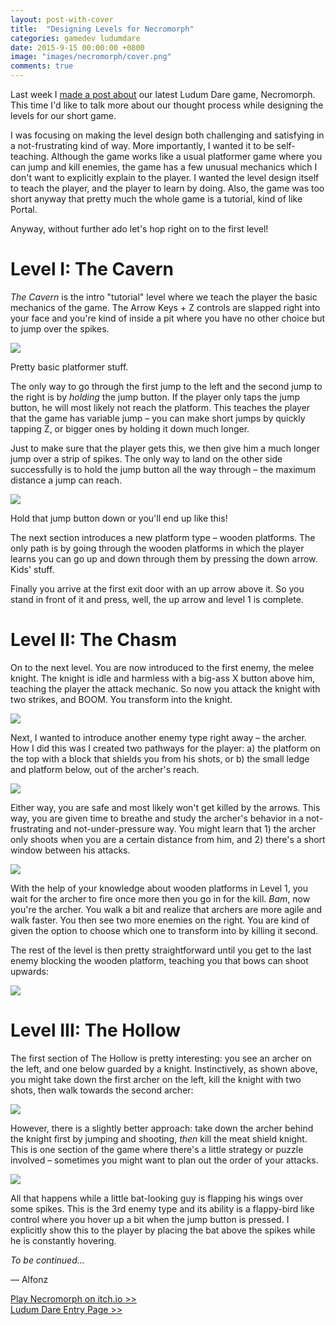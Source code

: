 ```yaml
---
layout: post-with-cover
title:  "Designing Levels for Necromorph"
categories: gamedev ludumdare
date: 2015-9-15 00:00:00 +0800
image: "images/necromorph/cover.png"
comments: true
---
```


Last week I <a href="#">made a post about</a> our latest Ludum Dare game, Necromorph. This time I'd like to talk more about our thought process while designing the levels for our short game.

I was focusing on making the level design both challenging and satisfying in a not-frustrating kind of way. More importantly, I wanted it to be self-teaching. Although the game works like a usual platformer game where you can jump and kill enemies, the game has a few unusual mechanics which I don't want to explicitly explain to the player. I wanted the level design itself to teach the player, and the player to learn by doing. Also, the game was too short anyway that pretty much the whole game is a tutorial, kind of like Portal.

Anyway, without further ado let's hop right on to the first level!

# Level I: The Cavern

_The Cavern_ is the intro "tutorial" level where we teach the player the basic mechanics of the game. The Arrow Keys + Z controls are slapped right into your face and you're kind of inside a pit where you have no other choice but to jump over the spikes.

![](/images/necromorph-levels/lv1-1.gif)

<p class="img-caption">Pretty basic platformer stuff.</p>

The only way to go through the first jump to the left and the second jump to the right is by _holding_ the jump button. If the player only taps the jump button, he will most likely not reach the platform. This teaches the player that the game has variable jump – you can make short jumps by quickly tapping Z, or bigger ones by holding it down much longer.

Just to make sure that the player gets this, we then give him a much longer jump over a strip of spikes. The only way to land on the other side successfully is to hold the jump button all the way through – the maximum distance a jump can reach.

![](/images/necromorph-levels/lv1-2.gif)
<p class="img-caption">Hold that jump button down or you'll end up like this!</p>

The next section introduces a new platform type – wooden platforms. The only path is by going through the wooden platforms in which the player learns you can go up and down through them by pressing the down arrow. Kids' stuff.

Finally you arrive at the first exit door with an up arrow above it. So you stand in front of it and press, well, the up arrow and level 1 is complete.

<!-- ![](/images/necromorph-levels/lv1-3.gif) -->

# Level II: The Chasm

On to the next level. You are now introduced to the first enemy, the melee knight. The knight is idle and harmless with a big-ass X button above him, teaching the player the attack mechanic. So now you attack the knight with two strikes, and BOOM. You transform into the knight.

![](/images/necromorph-levels/lv2-1.gif)

Next, I wanted to introduce another enemy type right away – the archer. How I did this was I created two pathways for the player: a) the platform on the top with a block that shields you from his shots, or b) the small ledge and platform below, out of the archer's reach.

_![](/images/necromorph-levels/lv2-2.png)_

Either way, you are safe and most likely won't get killed by the arrows. This way, you are given time to breathe and study the archer's behavior in a not-frustrating and not-under-pressure way. You might learn that 1) the archer only shoots when you are a certain distance from him, and 2) there's a short window between his attacks.

![](/images/necromorph-levels/lv2-3.gif)

With the help of your knowledge about wooden platforms in Level 1, you wait for the archer to fire once more then you go in for the kill. _Bam_, now you're the archer. You walk a bit and realize that archers are more agile and walk faster. You then see two more enemies on the right. You are kind of given the option to choose which one to transform into by killing it second.

The rest of the level is then pretty straightforward until you get to the last enemy blocking the wooden platform, teaching you that bows can shoot upwards:

![](/images/necromorph-levels/lv2-5.png)

# Level III: The Hollow

The first section of The Hollow is pretty interesting: you see an archer on the left, and one below guarded by a knight. Instinctively, as shown above, you might take down the first archer on the left, kill the knight with two shots, then walk towards the second archer:

![](/images/necromorph-levels/lv3-1.gif)

However, there is a slightly better approach: take down the archer behind the knight first by jumping and shooting, _then_ kill the meat shield knight. This is one section of the game where there's a little strategy or puzzle involved – sometimes you might want to plan out the order of your attacks.

![](/images/necromorph-levels/lv3-2.gif)

All that happens while a little bat-looking guy is flapping his wings over some spikes. This is the 3rd enemy type and its ability is a flappy-bird like control where you hover up a bit when the jump button is pressed. I explicitly show this to the player by placing the bat above the spikes while he is constantly hovering.

_To be continued..._

— Alfonz

<!-- To utilize the new flying mechanic, I made the next  -->

[Play Necromorph on itch.io >>](http://supernaught.itch.io/necromorph)
<br>
[Ludum Dare Entry Page >>](http://ludumdare.com/compo/ludum-dare-33/?action=preview&uid=25961)
